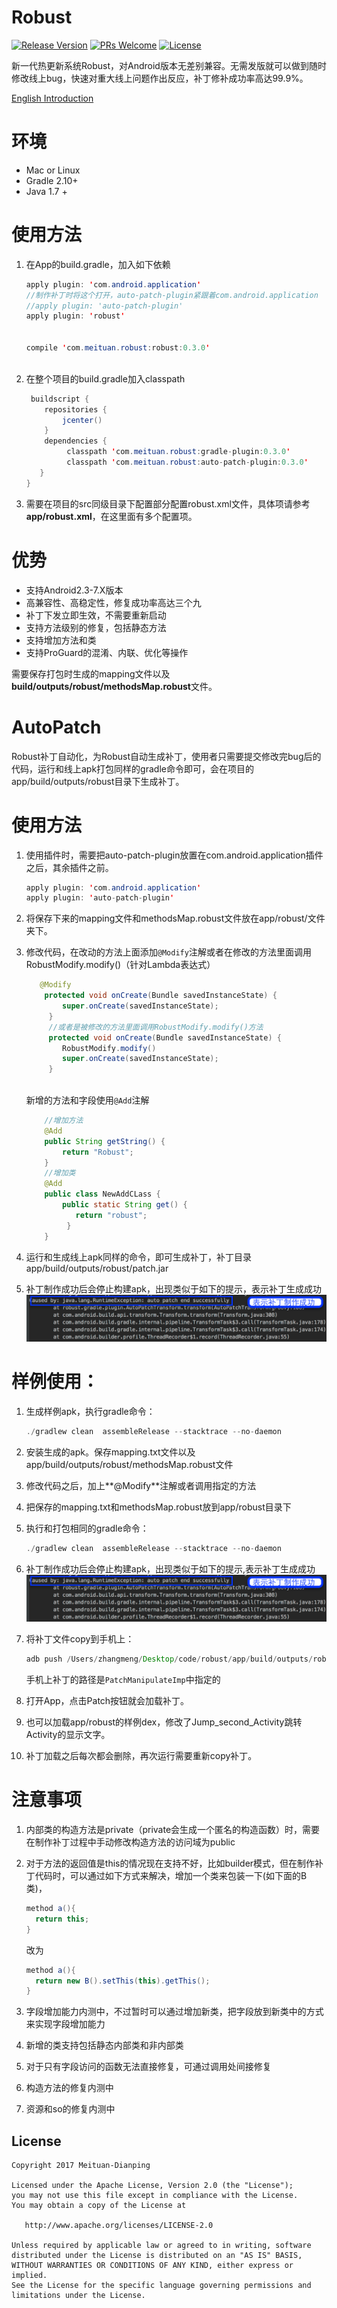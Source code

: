 
# Robust
 [![Release Version](https://api.bintray.com/packages/meituan/maven/com.meituan.robust:autopatchbase/images/download.svg)](https://github.com/Meituan-Dianping/Robust/releases)
 [![PRs Welcome](https://img.shields.io/badge/PRs-welcome-brightgreen.svg)](https://github.com/Meituan-Dianping/Robust/pulls)
 [![License](https://img.shields.io/badge/License-Apache%202.0-blue.svg)](https://raw.githubusercontent.com/Meituan-Dianping/Robust/master/LICENSE)  


 新一代热更新系统Robust，对Android版本无差别兼容。无需发版就可以做到随时修改线上bug，快速对重大线上问题作出反应，补丁修补成功率高达99.9%。
 
 [English Introduction](README.md)
 
# 环境

 * Mac or Linux 
 * Gradle 2.10+ 
 * Java 1.7 +

# 使用方法
  
 1. 在App的build.gradle，加入如下依赖

	```java
	apply plugin: 'com.android.application'
	//制作补丁时将这个打开，auto-patch-plugin紧跟着com.android.application
	//apply plugin: 'auto-patch-plugin'
	apply plugin: 'robust'
		
		
	compile 'com.meituan.robust:robust:0.3.0'
		
	```
 2. 在整个项目的build.gradle加入classpath
 
	```java
	 buildscript {
	    repositories {
	        jcenter()
	    }
	    dependencies {
	         classpath 'com.meituan.robust:gradle-plugin:0.3.0'
	         classpath 'com.meituan.robust:auto-patch-plugin:0.3.0'
	   }
	}
	```
3. 需要在项目的src同级目录下配置部分配置robust.xml文件，具体项请参考**app/robust.xml**，在这里面有多个配置项。
 
# 优势

* 支持Android2.3-7.X版本
* 高兼容性、高稳定性，修复成功率高达三个九
* 补丁下发立即生效，不需要重新启动
* 支持方法级别的修复，包括静态方法
* 支持增加方法和类
* 支持ProGuard的混淆、内联、优化等操作

需要保存打包时生成的mapping文件以及**build/outputs/robust/methodsMap.robust**文件。

# AutoPatch
 
 
Robust补丁自动化，为Robust自动生成补丁，使用者只需要提交修改完bug后的代码，运行和线上apk打包同样的gradle命令即可，会在项目的app/build/outputs/robust目录下生成补丁。

# 使用方法

1. 使用插件时，需要把auto-patch-plugin放置在com.android.application插件之后，其余插件之前。

	```java
	apply plugin: 'com.android.application'
	apply plugin: 'auto-patch-plugin'
	```
2. 将保存下来的mapping文件和methodsMap.robust文件放在app/robust/文件夹下。

3. 修改代码，在改动的方法上面添加```@Modify```注解或者在修改的方法里面调用RobustModify.modify()（针对Lambda表达式）
	
	```java
	   @Modify
	    protected void onCreate(Bundle savedInstanceState) {
	        super.onCreate(savedInstanceState);
	     }
	     //或者是被修改的方法里面调用RobustModify.modify()方法
	     protected void onCreate(Bundle savedInstanceState) {
	        RobustModify.modify()
	        super.onCreate(savedInstanceState);
	     }
	     
	```
	
	新增的方法和字段使用`@Add`注解
		
	```java
	    //增加方法
	    @Add
	    public String getString() {
	        return "Robust";
	    }
	    //增加类
	    @Add
	    public class NewAddCLass {
	        public static String get() {
	           return "robust";
	         }
	    }
	```
4. 运行和生成线上apk同样的命令，即可生成补丁，补丁目录app/build/outputs/robust/patch.jar
5. 补丁制作成功后会停止构建apk，出现类似于如下的提示，表示补丁生成成功
![补丁制作成功图片](images/patchsuccess_cn.png)

# 样例使用：
1. 生成样例apk，执行gradle命令：

	```java
	./gradlew clean  assembleRelease --stacktrace --no-daemon
	```
2. 安装生成的apk。保存mapping.txt文件以及app/build/outputs/robust/methodsMap.robust文件
3. 修改代码之后，加上**@Modify**注解或者调用指定的方法
4. 把保存的mapping.txt和methodsMap.robust放到app/robust目录下
5. 执行和打包相同的gradle命令：
	
	```java
	./gradlew clean  assembleRelease --stacktrace --no-daemon
	```
5. 补丁制作成功后会停止构建apk，出现类似于如下的提示,表示补丁生成成功
![补丁制作成功图片](images/patchsuccess_cn.png)
7. 将补丁文件copy到手机上：

	```java
	adb push /Users/zhangmeng/Desktop/code/robust/app/build/outputs/robust/patch.jar /sdcard/robust/patch_temp.jar
	```
	手机上补丁的路径是`PatchManipulateImp`中指定的
8. 打开App，点击Patch按钮就会加载补丁。
9. 也可以加载app/robust的样例dex，修改了Jump_second_Activity跳转Activity的显示文字。
10. 补丁加载之后每次都会删除，再次运行需要重新copy补丁。

# 注意事项

1. 内部类的构造方法是private（private会生成一个匿名的构造函数）时，需要在制作补丁过程中手动修改构造方法的访问域为public
2. 对于方法的返回值是this的情况现在支持不好，比如builder模式，但在制作补丁代码时，可以通过如下方式来解决，增加一个类来包装一下(如下面的B类)，

	```java
	method a(){
	  return this;
	}
	```
	改为
	
	```java
	method a(){
	  return new B().setThis(this).getThis();
	}
	```
3. 字段增加能力内测中，不过暂时可以通过增加新类，把字段放到新类中的方式来实现字段增加能力
4. 新增的类支持包括静态内部类和非内部类
5. 对于只有字段访问的函数无法直接修复，可通过调用处间接修复
6. 构造方法的修复内测中
7. 资源和so的修复内测中

## License

    Copyright 2017 Meituan-Dianping

    Licensed under the Apache License, Version 2.0 (the "License");
    you may not use this file except in compliance with the License.
    You may obtain a copy of the License at

       http://www.apache.org/licenses/LICENSE-2.0

    Unless required by applicable law or agreed to in writing, software
    distributed under the License is distributed on an "AS IS" BASIS,
    WITHOUT WARRANTIES OR CONDITIONS OF ANY KIND, either express or implied.
    See the License for the specific language governing permissions and
    limitations under the License.


